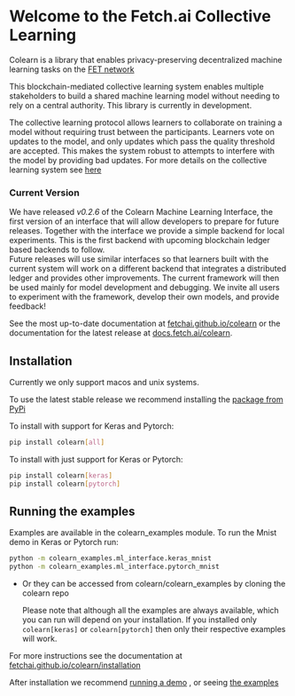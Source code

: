 # Welcome to the Fetch.ai Collective Learning

Colearn is a library that enables privacy-preserving decentralized machine learning tasks on the [FET network](https://fetch.ai/)

This blockchain-mediated collective learning system enables multiple stakeholders to build a shared 
machine learning model without needing to rely on a central authority. 
This library is currently in development. 

The collective learning protocol allows learners to collaborate on training a model without requiring trust between the participants. Learners vote on updates to the model, and only updates which pass the quality threshold are accepted. This makes the system robust to attempts to interfere with the model by providing bad updates. For more details on the collective learning system see [here](https://fetchai.github.io/colearn/about/)

### Current Version

We have released *v0.2.6* of the Colearn Machine Learning Interface, the first version of an interface that will allow developers to prepare for future releases. 
Together with the interface we provide a simple backend for local experiments. This is the first backend with upcoming blockchain ledger based backends to follow.  
Future releases will use similar interfaces so that learners built with the current system will work on a different backend that integrates a distributed ledger and provides other improvements.
The current framework will then be used mainly for model development and debugging.
We invite all users to experiment with the framework, develop their own models, and provide feedback!

See the most up-to-date documentation at [fetchai.github.io/colearn](https://fetchai.github.io/colearn/) 
or the documentation for the latest release at [docs.fetch.ai/colearn](https://docs.fetch.ai/colearn/).

## Installation

Currently we only support macos and unix systems.

To use the latest stable release we recommend installing the [package from PyPi](https://pypi.org/project/colearn/)

To install with support for Keras and Pytorch:
   ```bash
   pip install colearn[all]
   ```
To install with just support for Keras or Pytorch:

   ```bash
   pip install colearn[keras]
   pip install colearn[pytorch]
   ```

## Running the examples

Examples are available in the colearn_examples module. To run the Mnist demo in Keras or Pytorch run:
   ```bash
   python -m colearn_examples.ml_interface.keras_mnist
   python -m colearn_examples.ml_interface.pytorch_mnist
   ```
- Or they can be accessed from colearn/colearn_examples by cloning the colearn repo

    Please note that although all the examples are always available, which you can run will depend on your installation. 
    If you installed only `colearn[keras]` or `colearn[pytorch]` then only their respective examples will work. 


For more instructions see the documentation at [fetchai.github.io/colearn/installation](https://fetchai.github.io/colearn/installation/)

After installation we recommend [running a demo](https://fetchai.github.io/colearn/demo/)
, or seeing [the examples](https://fetchai.github.io/colearn/examples/)





